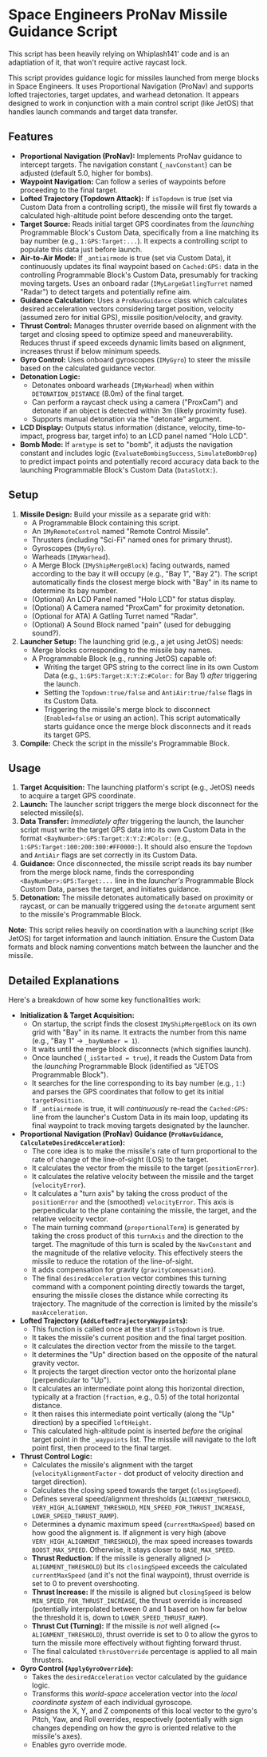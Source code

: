 # Space Engineers ProNav Missile Guidance Script
This script has been heavily relying on Whiplash141' code and is an adaptiation of it, that won't require active raycast lock. 

This script provides guidance logic for missiles launched from merge blocks in Space Engineers. It uses Proportional Navigation (ProNav) and supports lofted trajectories, target updates, and warhead detonation. It appears designed to work in conjunction with a main control script (like JetOS) that handles launch commands and target data transfer.

## Features

* **Proportional Navigation (ProNav):** Implements ProNav guidance to intercept targets. The navigation constant (`_navConstant`) can be adjusted (default 5.0, higher for bombs).
* **Waypoint Navigation:** Can follow a series of waypoints before proceeding to the final target.
* **Lofted Trajectory (Topdown Attack):** If `isTopdown` is true (set via Custom Data from a controlling script), the missile will first fly towards a calculated high-altitude point before descending onto the target.
* **Target Source:** Reads initial target GPS coordinates from the *launching* Programmable Block's Custom Data, specifically from a line matching its bay number (e.g., `1:GPS:Target:...`). It expects a controlling script to populate this data just before launch.
* **Air-to-Air Mode:** If `_antiairmode` is true (set via Custom Data), it continuously updates its final waypoint based on `Cached:GPS:` data in the controlling Programmable Block's Custom Data, presumably for tracking moving targets. Uses an onboard radar (`IMyLargeGatlingTurret` named "Radar") to detect targets and potentially refine aim.
* **Guidance Calculation:** Uses a `ProNavGuidance` class which calculates desired acceleration vectors considering target position, velocity (assumed zero for initial GPS), missile position/velocity, and gravity.
* **Thrust Control:** Manages thruster override based on alignment with the target and closing speed to optimize speed and maneuverability. Reduces thrust if speed exceeds dynamic limits based on alignment, increases thrust if below minimum speeds.
* **Gyro Control:** Uses onboard gyroscopes (`IMyGyro`) to steer the missile based on the calculated guidance vector.
* **Detonation Logic:**
    * Detonates onboard warheads (`IMyWarhead`) when within `DETONATION_DISTANCE` (8.0m) of the final target.
    * Can perform a raycast check using a camera ("ProxCam") and detonate if an object is detected within 3m (likely proximity fuse).
    * Supports manual detonation via the "detonate" argument.
* **LCD Display:** Outputs status information (distance, velocity, time-to-impact, progress bar, target info) to an LCD panel named "Holo LCD".
* **Bomb Mode:** If `armtype` is set to "bomb", it adjusts the navigation constant and includes logic (`EvaluateBombingSuccess`, `SimulateBombDrop`) to predict impact points and potentially record accuracy data back to the launching Programmable Block's Custom Data (`DataSlotX:`).

## Setup

1.  **Missile Design:** Build your missile as a separate grid with:
    * A Programmable Block containing this script.
    * An `IMyRemoteControl` named "Remote Control Missile".
    * Thrusters (including "Sci-Fi" named ones for primary thrust).
    * Gyroscopes (`IMyGyro`).
    * Warheads (`IMyWarhead`).
    * A Merge Block (`IMyShipMergeBlock`) facing outwards, named according to the bay it will occupy (e.g., "Bay 1", "Bay 2"). The script automatically finds the closest merge block with "Bay" in its name to determine its bay number.
    * (Optional) An LCD Panel named "Holo LCD" for status display.
    * (Optional) A Camera named "ProxCam" for proximity detonation.
    * (Optional for ATA) A Gatling Turret named "Radar".
    * (Optional) A Sound Block named "pain" (used for debugging sound?).
2.  **Launcher Setup:** The launching grid (e.g., a jet using JetOS) needs:
    * Merge blocks corresponding to the missile bay names.
    * A Programmable Block (e.g., running JetOS) capable of:
        * Writing the target GPS string to the correct line in its own Custom Data (e.g., `1:GPS:Target:X:Y:Z:#Color:` for Bay 1) *after* triggering the launch.
        * Setting the `Topdown:true/false` and `AntiAir:true/false` flags in its Custom Data.
        * Triggering the missile's merge block to disconnect (`Enabled=false` or using an action). This script automatically starts guidance once the merge block disconnects and it reads its target GPS.
3.  **Compile:** Check the script in the missile's Programmable Block.

## Usage

1.  **Target Acquisition:** The launching platform's script (e.g., JetOS) needs to acquire a target GPS coordinate.
2.  **Launch:** The launcher script triggers the merge block disconnect for the selected missile(s).
3.  **Data Transfer:** *Immediately after* triggering the launch, the launcher script must write the target GPS data into its own Custom Data in the format `<BayNumber>:GPS:Target:X:Y:Z:#Color:` (e.g., `1:GPS:Target:100:200:300:#FF0000:`). It should also ensure the `Topdown` and `AntiAir` flags are set correctly in its Custom Data.
4.  **Guidance:** Once disconnected, the missile script reads its bay number from the merge block name, finds the corresponding `<BayNumber>:GPS:Target:...` line in the *launcher's* Programmable Block Custom Data, parses the target, and initiates guidance.
5.  **Detonation:** The missile detonates automatically based on proximity or raycast, or can be manually triggered using the `detonate` argument sent to the missile's Programmable Block.

**Note:** This script relies heavily on coordination with a launching script (like JetOS) for target information and launch initiation. Ensure the Custom Data formats and block naming conventions match between the launcher and the missile.

## Detailed Explanations

Here's a breakdown of how some key functionalities work:

* **Initialization & Target Acquisition:**
    * On startup, the script finds the closest `IMyShipMergeBlock` on its own grid with "Bay" in its name. It extracts the number from this name (e.g., "Bay 1" -> `_bayNumber = 1`).
    * It waits until the merge block disconnects (which signifies launch).
    * Once launched (`_isStarted = true`), it reads the Custom Data from the *launching* Programmable Block (identified as "JETOS Programmable Block").
    * It searches for the line corresponding to its bay number (e.g., `1:`) and parses the GPS coordinates that follow to get its initial `targetPosition`.
    * If `_antiairmode` is true, it will *continuously* re-read the `Cached:GPS:` line from the launcher's Custom Data in its main loop, updating its final waypoint to track moving targets designated by the launcher.
* **Proportional Navigation (ProNav) Guidance (`ProNavGuidance`, `CalculateDesiredAcceleration`):**
    * The core idea is to make the missile's rate of turn proportional to the rate of change of the line-of-sight (LOS) to the target.
    * It calculates the vector from the missile to the target (`positionError`).
    * It calculates the relative velocity between the missile and the target (`velocityError`).
    * It calculates a "turn axis" by taking the cross product of the `positionError` and the (smoothed) `velocityError`. This axis is perpendicular to the plane containing the missile, the target, and the relative velocity vector.
    * The main turning command (`proportionalTerm`) is generated by taking the cross product of this `turnAxis` and the direction to the target. The magnitude of this turn is scaled by the `NavConstant` and the magnitude of the relative velocity. This effectively steers the missile to reduce the rotation of the line-of-sight.
    * It adds compensation for gravity (`gravityCompensation`).
    * The final `desiredAcceleration` vector combines this turning command with a component pointing directly towards the target, ensuring the missile closes the distance while correcting its trajectory. The magnitude of the correction is limited by the missile's `maxAcceleration`.
* **Lofted Trajectory (`AddLoftedTrajectoryWaypoints`):**
    * This function is called once at the start if `isTopdown` is true.
    * It takes the missile's current position and the final target position.
    * It calculates the direction vector from the missile to the target.
    * It determines the "Up" direction based on the opposite of the natural gravity vector.
    * It projects the target direction vector onto the horizontal plane (perpendicular to "Up").
    * It calculates an intermediate point along this horizontal direction, typically at a fraction (`fraction`, e.g., 0.5) of the total horizontal distance.
    * It then raises this intermediate point vertically (along the "Up" direction) by a specified `loftHeight`.
    * This calculated high-altitude point is inserted *before* the original target point in the `_waypoints` list. The missile will navigate to the loft point first, then proceed to the final target.
* **Thrust Control Logic:**
    * Calculates the missile's alignment with the target (`velocityAlignmentFactor` - dot product of velocity direction and target direction).
    * Calculates the closing speed towards the target (`closingSpeed`).
    * Defines several speed/alignment thresholds (`ALIGNMENT_THRESHOLD`, `VERY_HIGH_ALIGNMENT_THRESHOLD`, `MIN_SPEED_FOR_THRUST_INCREASE`, `LOWER_SPEED_THRUST_RAMP`).
    * Determines a dynamic maximum speed (`currentMaxSpeed`) based on how good the alignment is. If alignment is very high (above `VERY_HIGH_ALIGNMENT_THRESHOLD`), the max speed increases towards `BOOST_MAX_SPEED`. Otherwise, it stays closer to `BASE_MAX_SPEED`.
    * **Thrust Reduction:** If the missile is generally aligned (`> ALIGNMENT_THRESHOLD`) but its `closingSpeed` exceeds the calculated `currentMaxSpeed` (and it's not the final waypoint), thrust override is set to 0 to prevent overshooting.
    * **Thrust Increase:** If the missile is aligned but `closingSpeed` is below `MIN_SPEED_FOR_THRUST_INCREASE`, the thrust override is increased (potentially interpolated between 0 and 1 based on how far below the threshold it is, down to `LOWER_SPEED_THRUST_RAMP`).
    * **Thrust Cut (Turning):** If the missile is *not* well aligned (`<= ALIGNMENT_THRESHOLD`), thrust override is set to 0 to allow the gyros to turn the missile more effectively without fighting forward thrust.
    * The final calculated `thrustOverride` percentage is applied to all main thrusters.
* **Gyro Control (`ApplyGyroOverride`):**
    * Takes the `desiredAcceleration` vector calculated by the guidance logic.
    * Transforms this *world-space* acceleration vector into the *local coordinate system* of each individual gyroscope.
    * Assigns the X, Y, and Z components of this local vector to the gyro's Pitch, Yaw, and Roll overrides, respectively (potentially with sign changes depending on how the gyro is oriented relative to the missile's axes).
    * Enables gyro override mode.
